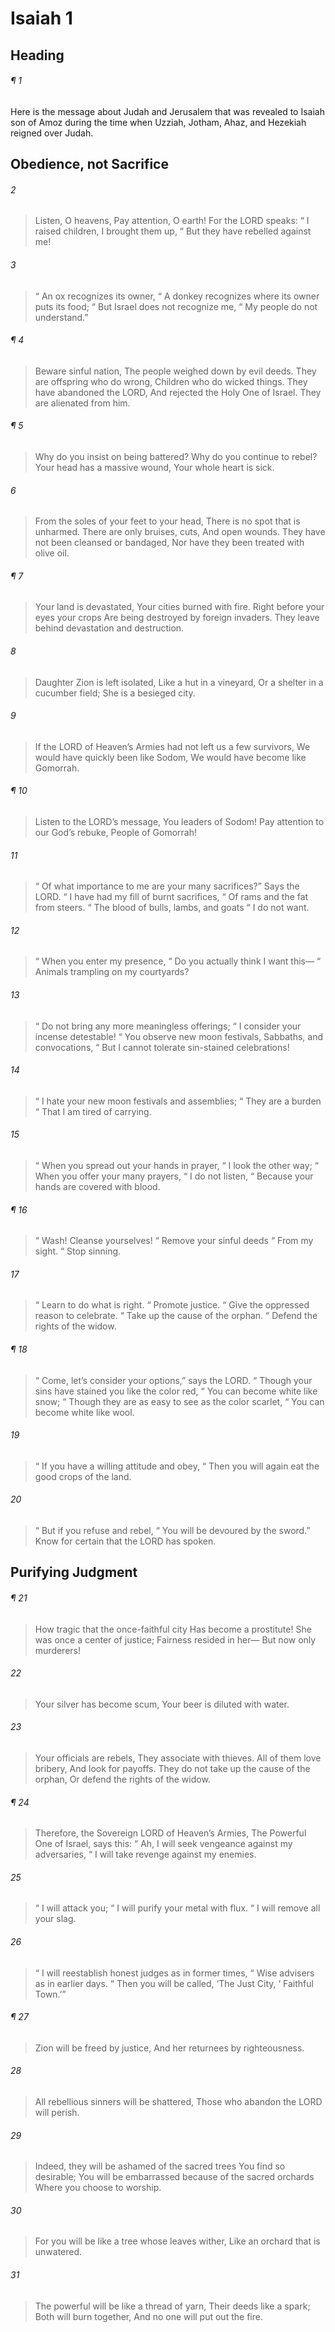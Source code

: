 # Isaiah 1
## Heading
###### ¶ 1
Here is the message about Judah and Jerusalem that was revealed to Isaiah son of Amoz during the time when Uzziah, Jotham, Ahaz, and Hezekiah reigned over Judah.
## Obedience, not Sacrifice
###### 2
> Listen, O heavens,
> Pay attention, O earth!
> For the LORD speaks:
>  “ I raised children, I brought them up,
>  “ But they have rebelled against me!
###### 3
>  “ An ox recognizes its owner,
>  “ A donkey recognizes where its owner puts its food;
>  “ But Israel does not recognize me,
>  “ My people do not understand.”
###### ¶ 4
> Beware sinful nation,
> The people weighed down by evil deeds.
> They are offspring who do wrong,
> Children who do wicked things.
> They have abandoned the LORD,
> And rejected the Holy One of Israel.
> They are alienated from him.
###### ¶ 5
> Why do you insist on being battered?
> Why do you continue to rebel?
> Your head has a massive wound,
> Your whole heart is sick.
###### 6
> From the soles of your feet to your head,
> There is no spot that is unharmed.
> There are only bruises, cuts,
> And open wounds.
> They have not been cleansed or bandaged,
> Nor have they been treated with olive oil.
###### ¶ 7
> Your land is devastated,
> Your cities burned with fire.
> Right before your eyes your crops
> Are being destroyed by foreign invaders.
> They leave behind devastation and destruction.
###### 8
> Daughter Zion is left isolated,
> Like a hut in a vineyard,
> Or a shelter in a cucumber field;
> She is a besieged city.
###### 9
> If the LORD of Heaven’s Armies had not left us a few survivors,
> We would have quickly been like Sodom,
> We would have become like Gomorrah.
###### ¶ 10
> Listen to the LORD’s message,
> You leaders of Sodom!
> Pay attention to our God’s rebuke,
> People of Gomorrah!
###### 11
>  “ Of what importance to me are your many sacrifices?”
> Says the LORD.
>  “ I have had my fill of burnt sacrifices,
>  “ Of rams and the fat from steers.
>  “ The blood of bulls, lambs, and goats
>  “ I do not want.
###### 12
>  “ When you enter my presence,
>  “ Do you actually think I want this—
>  “ Animals trampling on my courtyards?
###### 13
>  “ Do not bring any more meaningless offerings;
>  “ I consider your incense detestable!
>  “ You observe new moon festivals, Sabbaths, and convocations,
>  “ But I cannot tolerate sin-stained celebrations!
###### 14
>  “ I hate your new moon festivals and assemblies;
>  “ They are a burden
>  “ That I am tired of carrying.
###### 15
>  “ When you spread out your hands in prayer,
>  “ I look the other way;
>  “ When you offer your many prayers,
>  “ I do not listen,
>  “ Because your hands are covered with blood.
###### ¶ 16
>  “ Wash! Cleanse yourselves!
>  “ Remove your sinful deeds
>  “ From my sight.
>  “ Stop sinning.
###### 17
>  “ Learn to do what is right.
>  “ Promote justice.
>  “ Give the oppressed reason to celebrate.
>  “ Take up the cause of the orphan.
>  “ Defend the rights of the widow.
###### ¶ 18
>  “ Come, let’s consider your options,” says the LORD.
>  “ Though your sins have stained you like the color red,
>  “ You can become white like snow;
>  “ Though they are as easy to see as the color scarlet,
>  “ You can become white like wool.
###### 19
>  “ If you have a willing attitude and obey,
>  “ Then you will again eat the good crops of the land.
###### 20
>  “ But if you refuse and rebel,
>  “ You will be devoured by the sword.”
> Know for certain that the LORD has spoken.
## Purifying Judgment
###### ¶ 21
> How tragic that the once-faithful city
> Has become a prostitute!
> She was once a center of justice;
> Fairness resided in her—
> But now only murderers!
###### 22
> Your silver has become scum,
> Your beer is diluted with water.
###### 23
> Your officials are rebels,
> They associate with thieves.
> All of them love bribery,
> And look for payoffs.
> They do not take up the cause of the orphan,
> Or defend the rights of the widow.
###### ¶ 24
> Therefore, the Sovereign LORD of Heaven’s Armies,
> The Powerful One of Israel, says this:
>  “ Ah, I will seek vengeance against my adversaries,
>  “ I will take revenge against my enemies.
###### 25
>  “ I will attack you;
>  “ I will purify your metal with flux.
>  “ I will remove all your slag.
###### 26
>  “ I will reestablish honest judges as in former times,
>  “ Wise advisers as in earlier days.
>  “ Then you will be called, ‘The Just City,
>  ‘ Faithful Town.’”
###### ¶ 27
> Zion will be freed by justice,
> And her returnees by righteousness.
###### 28
> All rebellious sinners will be shattered,
> Those who abandon the LORD will perish.
###### 29
> Indeed, they will be ashamed of the sacred trees
> You find so desirable;
> You will be embarrassed because of the sacred orchards
> Where you choose to worship.
###### 30
> For you will be like a tree whose leaves wither,
> Like an orchard that is unwatered.
###### 31
> The powerful will be like a thread of yarn,
> Their deeds like a spark;
> Both will burn together,
> And no one will put out the fire.
